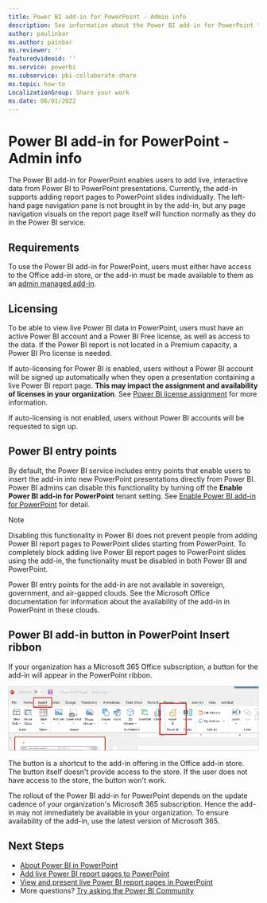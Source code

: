 ```yaml
---
title: Power BI add-in for PowerPoint - Admin info
description: See information about the Power BI add-in for PowerPoint that Power BI administrators need to be aware of.
author: paulinbar
ms.author: painbar
ms.reviewer: ''
featuredvideoid: ''
ms.service: powerbi
ms.subservice: pbi-collaborate-share
ms.topic: how-to
LocalizationGroup: Share your work
ms.date: 06/01/2022
---
```


# Power BI add-in for PowerPoint - Admin info

The Power BI add-in for PowerPoint enables users to add live, interactive data from Power BI to PowerPoint presentations. Currently, the add-in supports adding report pages to PowerPoint slides individually. The left-hand page navigation pane is not brought in by the add-in, but any page navigation visuals on the report page itself will function normally as they do in the Power BI service.

## Requirements

To use the Power BI add-in for PowerPoint, users must either have access to the Office add-in store, or the add-in must be made available to them as an [admin managed add-in](/microsoft-365/admin/manage/centralized-deployment-of-add-ins).

## Licensing

To be able to view live Power BI data in PowerPoint, users must have an active Power BI account and a Power BI Free license, as well as access to the data. If the Power BI report is not located in a Premium capacity, a Power BI Pro license is needed.

If auto-licensing for Power BI is enabled, users without a Power BI account will be signed up automatically when they open a presentation containing a live Power BI report page. **This may impact the assignment and availability of licenses in your organization**. See [Power BI license assignment](../enterprise/service-admin-disable-self-service.md) for more information.

If auto-licensing is not enabled, users without Power BI accounts will be requested to sign up.

## Power BI entry points

By default, the Power BI service includes entry points that enable users to insert the add-in into new PowerPoint presentations directly from Power BI. Power BI admins can disable this functionality by turning off the **Enable Power BI add-in for PowerPoint** tenant setting. See [Enable Power BI add-in for PowerPoint](../admin/service-admin-portal-export-sharing.md#enable-power-bi-add-in-for-powerpoint) for detail.

>[!NOTE]
> Disabling this functionality in Power BI does not prevent people from adding Power BI report pages to PowerPoint slides starting from PowerPoint. To completely block adding live Power BI report pages to PowerPoint slides using the add-in, the functionality must be disabled in both Power BI and PowerPoint.

Power BI entry points for the add-in are not available in sovereign, government, and air-gapped clouds. See the Microsoft Office documentation for information about the availability of the add-in in PowerPoint in these clouds.

## Power BI add-in button in PowerPoint Insert ribbon

If your organization has a Microsoft 365 Office subscription, a button for the add-in will appear in the PowerPoint ribbon.

![Screenshot of Power BI add-in for PowerPoint button on Insert ribbon.](media/service-power-bi-powerpoint-add-in-about/power-bi-addin-powerpoint-button.png)

The button is a shortcut to the add-in offering in the Office add-in store. The button itself doesn't provide access to the store. If the user does not have access to the store, the button won't work.

The rollout of the Power BI add-in for PowerPoint depends on the update cadence of your organization's Microsoft 365 subscription. Hence the add-in may not immediately be available in your organization. To ensure availability of the add-in, use the latest version of Microsoft 365.

## Next Steps

* [About Power BI in PowerPoint](./service-power-bi-powerpoint-add-in-about.md)
* [Add live Power BI report pages to PowerPoint](./service-power-bi-powerpoint-add-in-install.md)
* [View and present live Power BI report pages in PowerPoint](./service-power-bi-powerpoint-add-in-add-report.md)
* More questions? [Try asking the Power BI Community](https://community.powerbi.com/)
